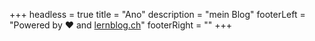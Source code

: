 +++
headless = true
title = "Ano"
description = "mein Blog"
footerLeft = "Powered by ❤️ and [lernblog.ch](https://www.lernblog.ch)"
footerRight = ""
+++
